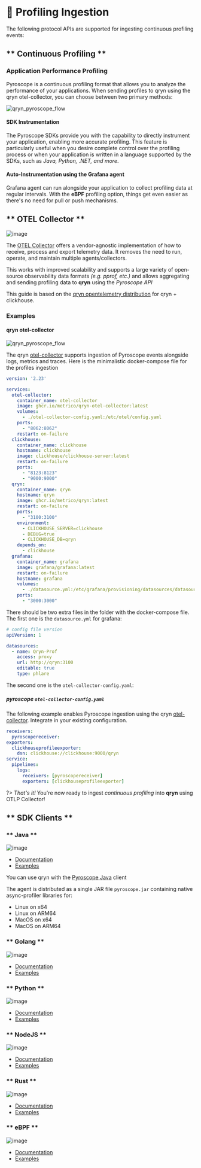 # 🔻 Profiling Ingestion

The following protocol APIs are supported for ingesting continuous profiling events:

<!-- tabs:start -->
## ** Continuous Profiling **

### Application Performance Profiling
Pyroscope is a continuous profiling format that allows you to analyze the performance of your applications. When sending profiles to qryn using the qryn otel-collector, you can choose between two primary methods: 

![qryn_pyroscope_flow](https://github.com/metrico/qryn-docs/assets/1423657/e1d4232a-d2c4-467d-8b34-fae0ca95b42e)


#### SDK Instrumentation
The Pyroscope SDKs provide you with the capability to directly instrument your application, enabling more accurate profiling. This feature is particularly useful when you desire complete control over the profiling process or when your application is written in a language supported by the SDKs, such as _Java, Python, .NET, and more_. 

#### Auto-Instrumentation using the Grafana agent
Grafana agent can run alongside your application to collect profiling data at regular intervals. With the **eBPF** profiling option, things get even easier as there's no need for pull or push mechanisms.

## ** OTEL Collector **

<a id=grafana name=grafana></a>

![image](https://user-images.githubusercontent.com/1423657/196469086-3d85efd5-7ef9-4d42-a677-5591470b7cae.png ':size=200')

The [OTEL Collector]([https://opentelemetry.io/docs/collector/](https://github.com/metrico/otel-collector)) offers a vendor-agnostic implementation of how to receive, process and export telemetry data. It removes the need to run, operate, and maintain multiple agents/collectors. 

This works with improved scalability and supports a large variety of open-source observability data formats _(e.g. pprof, etc.)_ and allows aggregating and sending profiling data to **qryn** using the _Pyroscope API_

This guide is based on the [qryn opentelemetry distribution](https://github.com/metrico/otel-collector) for qryn + clickhouse.

### Examples

#### qryn otel-collector

![qryn_pyroscope_flow](https://github.com/metrico/qryn-docs/assets/1423657/e1d4232a-d2c4-467d-8b34-fae0ca95b42e)

The qryn [otel-collector](https://github.com/metrico/otel-collector) supports ingestion of Pyroscope events alongside logs, metrics and traces.
Here is the minimalistic docker-compose file for the profiles ingestion
```yml
version: '2.23'

services:
  otel-collector:
    container_name: otel-collector
    image: ghcr.io/metrico/qryn-otel-collector:latest
    volumes:
      - ./otel-collector-config.yaml:/etc/otel/config.yaml
    ports:
      - "8062:8062"
    restart: on-failure
  clickhouse:
    container_name: clickhouse
    hostname: clickhouse
    image: clickhouse/clickhouse-server:latest
    restart: on-failure
    ports:
      - "8123:8123"
      - "9000:9000"
  qryn:
    container_name: qryn
    hostname: qryn
    image: ghcr.io/metrico/qryn:latest
    restart: on-failure
    ports:
      - "3100:3100"
    environment:
      - CLICKHOUSE_SERVER=clickhouse
      - DEBUG=true
      - CLICKHOUSE_DB=qryn
    depends_on:
      - clickhouse
  grafana:
    container_name: grafana
    image: grafana/grafana:latest
    restart: on-failure
    hostname: grafana
    volumes:
      - ./datasource.yml:/etc/grafana/provisioning/datasources/datasource.yaml
    ports:
      - "3000:3000"
```

There should be two extra files in the folder with the docker-compose file. The first one is the `datasource.yml` for grafana:
```yml
# config file version
apiVersion: 1

datasources:
  - name: Qryn-Prof
    access: proxy
    url: http://qryn:3100
    editable: true
    type: phlare
```

The second one is the `otel-collector-config.yaml`:

##### pyroscope `otel-collector-config.yaml`
The following example enables Pyroscope ingestion using the qryn [otel-collector](Pyroscope). Integrate in your existing configuration.

```yml
receivers:
  pyroscopereceiver:
exporters:
  clickhouseprofileexporter:
    dsn: clickhouse://clickhouse:9000/qryn
service:
  pipelines:
    logs:
      receivers: [pyroscopereceiver]
      exporters: [clickhouseprofileexporter]
```

?> _That's it!_ You're now ready to ingest _continuous profiling_ into **qryn** using OTLP Collector! 

## ** SDK Clients **

<!-- tabs:start -->

### ** Java **
<a id=java name=java></a>

![image](https://github.com/metrico/qryn-docs/assets/1423657/b65d9767-040f-423d-9bde-0a21c4bebb9c ':size=100')

- [Documentation](https://grafana.com/docs/pyroscope/latest/configure-client/language-sdks/java/)
- [Examples](https://github.com/grafana/pyroscope/tree/main/examples/java/rideshare)

You can use qryn with the [Pyroscope Java](https://github.com/grafana/pyroscope-java) client

The agent is distributed as a single JAR file `pyroscope.jar` containing native async-profiler libraries for:

* Linux on x64
* Linux on ARM64
* MacOS on x64
* MacOS on ARM64

### ** Golang **
<a id=java name=golang></a>

![image](https://github.com/metrico/qryn-docs/assets/1423657/49df8fba-3f6e-4e3f-8790-307e5eaefcaf ':size=100')

- [Documentation](https://grafana.com/docs/pyroscope/latest/configure-client/language-sdks/go_push/)
- [Examples](https://github.com/grafana/pyroscope/tree/main/examples/golang-push)

### ** Python **
<a id=java name=python></a>

![image](https://github.com/metrico/qryn-docs/assets/1423657/488d0220-1bc9-479d-94c5-4a11668196f2 ':size=100')

- [Documentation](https://grafana.com/docs/pyroscope/latest/configure-client/language-sdks/python/)
- [Examples](https://github.com/grafana/pyroscope/tree/main/examples/python)

### ** NodeJS **
<a id=java name=nodejs></a>

![image](https://github.com/metrico/qryn-docs/assets/1423657/dddb65eb-65a9-4b98-bfd9-d005e1e54fa8 ':size=100')

- [Documentation](https://grafana.com/docs/pyroscope/latest/configure-client/language-sdks/nodejs/)
- [Examples](https://github.com/grafana/pyroscope/tree/main/examples/nodejs/express)

### ** Rust **
<a id=java name=rust></a>

![image](https://github.com/metrico/qryn-docs/assets/1423657/d7c29289-91a9-415a-9aa4-cf787868507b ':size=100')

- [Documentation](https://grafana.com/docs/pyroscope/latest/configure-client/language-sdks/rust/)
- [Examples](https://github.com/grafana/pyroscope/tree/main/examples/rust/rideshare)

### ** eBPF **
<a id=java name=eBPF></a>

![image](https://github.com/metrico/qryn-docs/assets/1423657/56d73c88-2d1b-4551-9f0c-d88951b3789e ':size=100')

- [Documentation](https://grafana.com/docs/pyroscope/latest/configure-client/grafana-agent/ebpf)
- [Examples](https://github.com/grafana/pyroscope/tree/main/examples/ebpf)

<!-- tabs:end -->


<!-- tabs:end -->

